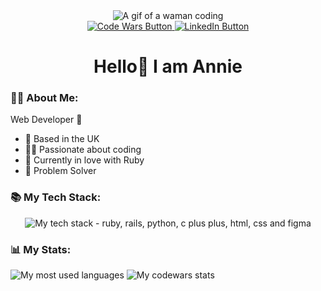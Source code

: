 <div id="header" align="center">
  <img src="https://media2.giphy.com/media/v1.Y2lkPTc5MGI3NjExN3oxb3N3MWYzZXN6MGVvNXJoa2kwZHI1YnMwazRqejVmMm4wOWNwZyZlcD12MV9pbnRlcm5hbF9naWZfYnlfaWQmY3Q9Zw/RbDKaczqWovIugyJmW/giphy.gif" alt="A gif of a waman coding">
  <div id="buttons">
    <a href="https://www.codewars.com/users/Annie11-maker">
      <img src="https://img.shields.io/badge/CodeWars-red?logo=codewars&logoColor=white&style=for-the-badge" alt="Code Wars Button">
    </a>
    <a href="https://www.linkedin.com/in/annie-shouket/">
      <img src="https://img.shields.io/badge/LinkedIn-blue?logo=linkedin&logoColor=white&style=for-the-badge" alt="LinkedIn Button">
    </a>
  </div>
  <h1>Hello👋 I am Annie</h1>
</div>

### 👩‍💻 About Me:
Web Developer 💪
- 🏡 Based in the UK
- 🧑‍🦽 Passionate about coding
- 🌱 Currently in love with Ruby
- 🏀 Problem Solver 

### 📚 My Tech Stack:
<div id="stack" align="center">
  <img src="https://skillicons.dev/icons?i=ruby,rails,python,html,css,figma" alt="My tech stack - ruby, rails, python, c plus plus, html, css and figma">
</div>

### 📊 My Stats:
<img src="https://github-readme-stats.vercel.app/api/top-langs/?username=Annie11-maker&layout=compact&theme=kacho_ga" alt="My most used languages">
<img src="https://github.r2v.ch/codewars?user=Annie11-maker&theme=gradient" alt="My codewars stats">

